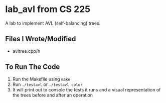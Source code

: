 # lab_avl from CS 225
A lab to implement AVL (self-balancing) trees.

## Files I Wrote/Modified
- avltree.cpp/h

## To Run The Code
1. Run the Makefile using ```make```
2. Run ```./testavl``` or ```./testavl color```
3. It will print out to console the tests it runs and a visual representation of the trees before and after an operation
